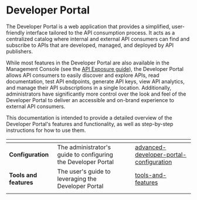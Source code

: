 # Developer Portal

The Developer Portal is a web application that provides a simplified, user-friendly interface tailored to the API consumption process. It acts as a centralized catalog where internal and external API consumers can find and subscribe to APIs that are developed, managed, and deployed by API publishers.

While most features in the Developer Portal are also available in the Management Console (see the [API Exposure guide](../api-exposure-plans-applications-and-subscriptions/)), the Developer Portal allows API consumers to easily discover and explore APIs, read documentation, test API endpoints, generate API keys, view API analytics, and manage their API subscriptions in a single location. Additionally, administrators have significantly more control over the look and feel of the Developer Portal to deliver an accessible and on-brand experience to external API consumers.

This documentation is intended to provide a detailed overview of the Developer Portal's features and functionality, as well as step-by-step instructions for how to use them.

<table data-view="cards"><thead><tr><th></th><th></th><th></th><th data-hidden data-card-target data-type="content-ref"></th></tr></thead><tbody><tr><td><strong>Configuration</strong></td><td>The administrator's guide to configuring the Developer Portal</td><td></td><td><a href="advanced-developer-portal-configuration/">advanced-developer-portal-configuration</a></td></tr><tr><td><strong>Tools and features</strong></td><td>The user's guide to leveraging the Developer Portal</td><td></td><td><a href="tools-and-features/">tools-and-features</a></td></tr><tr><td></td><td></td><td></td><td></td></tr></tbody></table>
